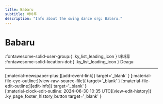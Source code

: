 ```yaml
---
title: Babaru
subtitle: 바바루
description: "Info about the swing dance org: Babaru."
---
```


# Babaru

:fontawesome-solid-user-group:{ .ky_list_leading_icon } 바바루  
:fontawesome-solid-location-dot:{ .ky_list_leading_icon } Deagu  


---

<div class="ky_page_footer" markdown>
<div class="ky_page_footer_trailing" markdown="span">
[:material-newspaper-plus:][add-event-link]{ target='_blank' }
[:material-file-eye-outline:][view-raw-source-file]{ target='_blank' }
[:material-file-edit-outline:][edit-info]{ target='_blank' }
</div>
<div class="ky_page_footer_leading" markdown="span">
[:material-clock-edit-outline: 2024-06-30 10:35 UTC][view-edit-history]{ .ky_page_footer_history_button target='_blank' }
</div>
</div>

[add-event-link]: https://github.com/swingdance/events/issues/new?assignees=&labels=add+event&projects=&template=02-add_entity.yml&title=%5Bkr%5D%20%3CName%3E&region=kr&province=Deagu&city=Deagu&org_id=babaru "Add Event"
[view-raw-source-file]: https://github.com/swingdance/orgs/blob/main/kr/babaru.json "View Raw Source File"
[edit-info]: https://github.com/swingdance/orgs/issues/new?assignees=&labels=update+org&projects=&template=03-update_entity.yml&title=%5Bkr%5D%20Babaru&region=kr&id=babaru&name=Babaru "Edit Info"

[view-edit-history]: https://github.com/swingdance/orgs/commits/main/kr/babaru.json "View Edit History"
